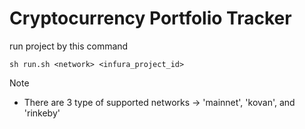 # Cryptocurrency Portfolio Tracker

run project by this command

``` shell 
sh run.sh <network> <infura_project_id>
```

Note
- There are 3 type of supported networks -> 'mainnet', 'kovan', and 'rinkeby'